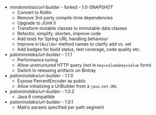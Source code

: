 - _mmdemirbas/url-builder_ - forked - 1.0-SNAPSHOT
    - Convert to Kotlin
    - Remove 3rd-party compile-time dependencies
    - Upgrade to JUnit 5
    - Transform mutable classes to immutable data classes
    - Refactor, simplify, shorten, improve code
    - Add tests for Spring URL handling behaviour
    - Improve `UrlBuilder` method names to clarify add vs. set
    - Add badges for build status, test coverage, code quality etc.
- _palominolabs/url-builder_ - 1.1.1
    - Performance tuning
    - Allow unstructured HTTP query (not in `key=value&key=value` form)
    - Switch to releasing artifacts on Bintray
- _palominolabs/url-builder_ - 1.1.0
    - Expose PercentEncoder as public
    - Allow initializing a UrlBuilder from a `java.net.URL`
- _palominolabs/url-builder_ - 1.0.2
    - Java 6 compatible
- _palominolabs/url-builder_ - 1.0.1
    - Matrix params specified per path segment
